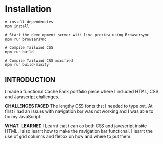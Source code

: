 # Installation

```
# Install dependencies
npm install

# Start the development server with live preview using Browsersync
npm run browsersync

# Compile Tailwind CSS
npm run build

# Compile Tailwind CSS minified
npm run build-minify

```
## INTRODUCTION

I made a functional Cache Bank portfolio piece where I included HTML, CSS and Javascript challenges.

**CHALLENGES FACED**
The lengthy CSS fonts that I needed to type out. At first i had an issues with navigation bar was not working and I was able to fix my JavaScript.

**WHAT I LEARNED**
I Learnt that i can do both CSS and javascript inside HTML. I also learnt how to make the navigation bar functional. I learnt the use of grid columns and flebox on how and where to put them.
